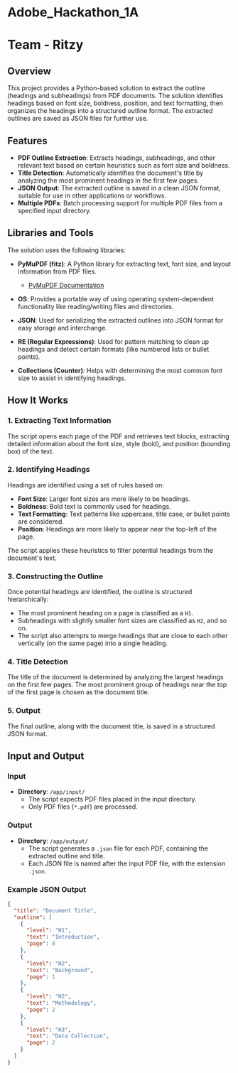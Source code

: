 # Adobe_Hackathon_1A 

# Team - Ritzy

## Overview

This project provides a Python-based solution to extract the outline (headings and subheadings) from PDF documents. The solution identifies headings based on font size, boldness, position, and text formatting, then organizes the headings into a structured outline format. The extracted outlines are saved as JSON files for further use.

## Features

- **PDF Outline Extraction**: Extracts headings, subheadings, and other relevant text based on certain heuristics such as font size and boldness.
- **Title Detection**: Automatically identifies the document's title by analyzing the most prominent headings in the first few pages.
- **JSON Output**: The extracted outline is saved in a clean JSON format, suitable for use in other applications or workflows.
- **Multiple PDFs**: Batch processing support for multiple PDF files from a specified input directory.

## Libraries and Tools

The solution uses the following libraries:

- **PyMuPDF (fitz)**: A Python library for extracting text, font size, and layout information from PDF files.
  - [PyMuPDF Documentation](https://pymupdf.readthedocs.io/)
  
- **OS**: Provides a portable way of using operating system-dependent functionality like reading/writing files and directories.
  
- **JSON**: Used for serializing the extracted outlines into JSON format for easy storage and interchange.

- **RE (Regular Expressions)**: Used for pattern matching to clean up headings and detect certain formats (like numbered lists or bullet points).

- **Collections (Counter)**: Helps with determining the most common font size to assist in identifying headings.

## How It Works

### 1. **Extracting Text Information**

The script opens each page of the PDF and retrieves text blocks, extracting detailed information about the font size, style (bold), and position (bounding box) of the text.

### 2. **Identifying Headings**

Headings are identified using a set of rules based on:
- **Font Size**: Larger font sizes are more likely to be headings.
- **Boldness**: Bold text is commonly used for headings.
- **Text Formatting**: Text patterns like uppercase, title case, or bullet points are considered.
- **Position**: Headings are more likely to appear near the top-left of the page.

The script applies these heuristics to filter potential headings from the document's text.

### 3. **Constructing the Outline**

Once potential headings are identified, the outline is structured hierarchically:
- The most prominent heading on a page is classified as a `H1`.
- Subheadings with slightly smaller font sizes are classified as `H2`, and so on.
- The script also attempts to merge headings that are close to each other vertically (on the same page) into a single heading.

### 4. **Title Detection**

The title of the document is determined by analyzing the largest headings on the first few pages. The most prominent group of headings near the top of the first page is chosen as the document title.

### 5. **Output**

The final outline, along with the document title, is saved in a structured JSON format.

## Input and Output

### Input

- **Directory**: `/app/input/`
  - The script expects PDF files placed in the input directory.
  - Only PDF files (`*.pdf`) are processed.

### Output

- **Directory**: `/app/output/`
  - The script generates a `.json` file for each PDF, containing the extracted outline and title.
  - Each JSON file is named after the input PDF file, with the extension `.json`.

### Example JSON Output

```json
{
  "title": "Document Title",
  "outline": [
    {
      "level": "H1",
      "text": "Introduction",
      "page": 0
    },
    {
      "level": "H2",
      "text": "Background",
      "page": 1
    },
    {
      "level": "H2",
      "text": "Methodology",
      "page": 2
    },
    {
      "level": "H3",
      "text": "Data Collection",
      "page": 2
    }
  ]
}
